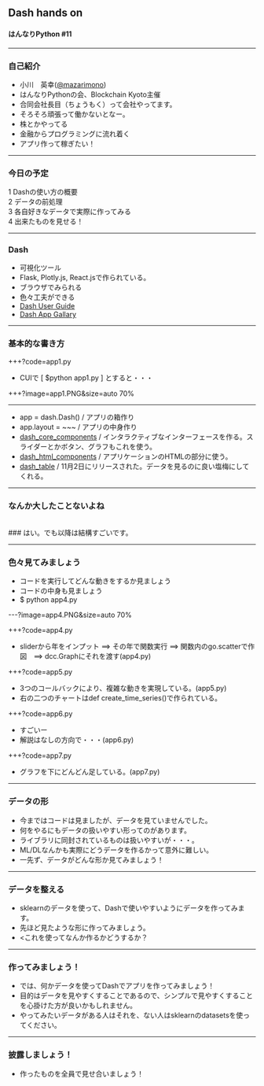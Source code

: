 
## Dash hands on
#### はんなりPython #11

---

### 自己紹介
- 小川　英幸([@mazarimono](https://twitter.com/mazarimono))     
- はんなりPythonの会、Blockchain Kyoto主催    
- 合同会社長目（ちょうもく）って会社やってます。    
- そろそろ頑張って働かないとなー。     
- 株とかやってる     
- 金融からプログラミングに流れ着く     
- アプリ作って稼ぎたい！     

---

### 今日の予定
1 Dashの使い方の概要    
2 データの前処理    
3 各自好きなデータで実際に作ってみる    
4 出来たものを見せる！   

---

### Dash
- 可視化ツール     
- Flask, Plotly.js, React.jsで作られている。     
- ブラウザでみられる     
- 色々工夫ができる    
- [Dash User Guide](https://dash.plot.ly/)     
- [Dash App Gallary](https://dash.plot.ly/gallery)
     
---

### 基本的な書き方

+++?code=app1.py    
- CUIで [ $python app1.py ] とすると・・・    

+++?image=app1.PNG&size=auto 70%    
    

---    

- app = dash.Dash() / アプリの箱作り    
- app.layout = ~~~ / アプリの中身作り     
- [dash_core_components](https://dash.plot.ly/dash-core-components) / インタラクティブなインターフェースを作る。スライダーとかボタン、グラフもこれを使う。     
- [dash_html_components](https://dash.plot.ly/dash-html-components) / アプリケーションのHTMLの部分に使う。    
- [dash_table](https://dash.plot.ly/datatable) / 11月2日にリリースされた。データを見るのに良い塩梅にしてくれる。     

---    

### なんか大したことないよね
<br>
### はい。でも以降は結構すごいです。      

---

### 色々見てみましょう
- コードを実行してどんな動きをするか見ましょう    
- コードの中身も見ましょう    
- $ python app4.py    
    
---?image=app4.PNG&size=auto 70%     

+++?code=app4.py     
- sliderから年をインプット ==> その年で関数実行 ==> 関数内のgo.scatterで作図　==> dcc.Graphにそれを渡す(app4.py)       

+++?code=app5.py
- 3つのコールバックにより、複雑な動きを実現している。(app5.py)     
- 右の二つのチャートはdef create_time_series()で作られている。     
     

+++?code=app6.py
- すごいー    
- 解説はなしの方向で・・・(app6.py)    
      
+++?code=app7.py
- グラフを下にどんどん足している。(app7.py)    


---

### データの形
- 今まではコードは見ましたが、データを見ていませんでした。    
- 何をやるにもデータの扱いやすい形ってのがあります。   
- ライブラリに同封されているものは扱いやすいが・・・。     
- ML/DLなんかも実際にどうデータを作るかって意外に難しい。     
- 一先ず、データがどんな形か見てみましょう！     

---     

### データを整える
- sklearnのデータを使って、Dashで使いやすいようにデータを作ってみます。    
- 先ほど見たような形に作ってみましょう。    
- <これを使ってなんか作るかどうするか？     
     
---

### 作ってみましょう！    
- では、何かデータを使ってDashでアプリを作ってみましょう！    
- 目的はデータを見やすくすることであるので、シンプルで見やすくすることを心掛けた方が良いかもしれません。     
- やってみたいデータがある人はそれを、ない人はsklearnのdatasetsを使ってください。   

---

### 披露しましょう！
- 作ったものを全員で見せ合いましょう！
